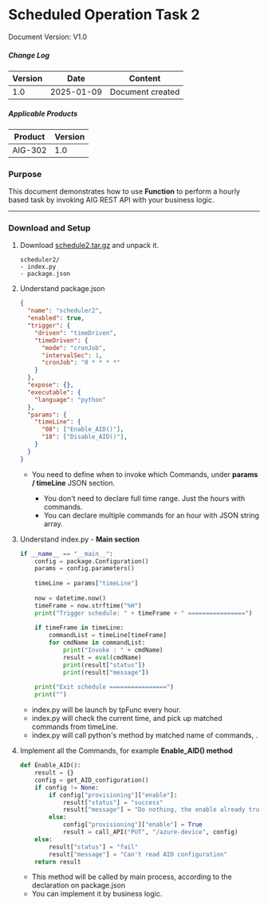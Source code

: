 # Scheduled Operation Task 2

Document Version: V1.0

##### Change Log

| Version | Date       | Content          |
| ------- | ---------- | ---------------- |
| 1.0     | 2025-01-09 | Document created |

##### Applicable Products
| Product | Version |
| ------- | ------- |
| AIG-302 | 1.0 |


### Purpose

This document demonstrates how to use **Function** to perform a hourly based task by invoking AIG REST API with your business logic.


------

### Download and Setup

1. Download [schedule2.tar.gz](./samples/scheduler2.tar.gz) and unpack it.
   ```
   scheduler2/
   - index.py
   - package.json
   ```

2. Understand package.json

   ```json
   {
     "name": "scheduler2",
     "enabled": true,
     "trigger": {
       "driven": "timeDriven",
       "timeDriven": {
         "mode": "cronJob",
         "intervalSec": 1,
         "cronJob": "0 * * * *"
       }
     },
     "expose": {},
     "executable": {
       "language": "python"
     },
     "params": {
       "timeLine": {
         "08": ["Enable_AID()"],
         "18": ["Disable_AID()"],
       }
     }
   }
   ```
   
   - You need to define when to invoke which Commands, under **params / timeLine** JSON section.
   
      - You don't need to declare full time range. Just the hours with commands.
      - You can declare multiple commands for an hour with JSON string array.
   
3. Understand index.py - **Main section**

   ```python
   if __name__ == "__main__":
       config = package.Configuration()
       params = config.parameters()
       
       timeLine = params["timeLine"]
       
       now = datetime.now()
       timeFrame = now.strftime("%H")
       print("Trigger schedule: " + timeFrame + " ================")
       
       if timeFrame in timeLine:
           commandList = timeLine[timeFrame]        
           for cmdName in commandList:   
               print("Invoke : " + cmdName)   
               result = eval(cmdName)
               print(result["status"])
               print(result["message"])
       
       print("Exit schedule ================")
       print("")
   ```
   
   - index.py will be launch by tpFunc every hour.
   - index.py will check the current time, and pick up matched commands from timeLine.
   - index.py will call python's method by matched name of commands,  .

4. Implement all the Commands, for example **Enable_AID() method**

   ```python
   def Enable_AID():
       result = {}
       config = get_AID_configuration()    
       if config != None:
           if config["provisioning"]["enable"]:
               result["status"] = "success"
               result["message"] = "Do nothing, the enable already true"
           else:
               config["provisioning"]["enable"] = True
               result = call_API("PUT", "/azure-device", config)
       else:
           result["status"] = "fail"
           result["message"] = "Can't read AID configuration"
       return result
   ```

   - This method will be called by main process, according to the declaration on package.json
   - You can implement it by business logic.


